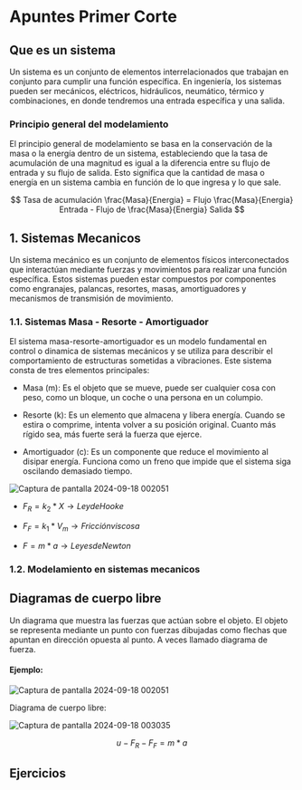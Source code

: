 # Apuntes Primer Corte
## Que es un sistema
Un sistema es un conjunto de elementos interrelacionados que trabajan en conjunto para cumplir una función específica. En ingeniería, los sistemas pueden ser mecánicos, eléctricos, hidráulicos, neumático, térmico y combinaciones, en donde tendremos una entrada específica y una salida.

### Principio general del modelamiento
El principio general de modelamiento se basa en la conservación de la masa o la energía dentro de un sistema, estableciendo que la tasa de acumulación de una magnitud es igual a la diferencia entre su flujo de entrada y su flujo de salida. Esto significa que la cantidad de masa o energía en un sistema cambia en función de lo que ingresa y lo que sale.

$$ Tasa de acumulación \frac{Masa}{Energia} = Flujo \frac{Masa}{Energia} Entrada - Flujo  de \frac{Masa}{Energia} Salida $$

## 1. Sistemas Mecanicos
Un sistema mecánico es un conjunto de elementos físicos interconectados que interactúan mediante fuerzas y movimientos para realizar una función específica. Estos sistemas pueden estar compuestos por componentes como engranajes, palancas, resortes, masas, amortiguadores y mecanismos de transmisión de movimiento.

### 1.1. Sistemas Masa - Resorte - Amortiguador
El sistema masa-resorte-amortiguador es un modelo fundamental en control o dinamica de sistemas mecánicos y se utiliza para describir el comportamiento de estructuras sometidas a vibraciones. Este sistema consta de tres elementos principales:

- Masa (m): Es el objeto que se mueve, puede ser cualquier cosa con peso, como un bloque, un coche o una persona en un columpio.

- Resorte (k): Es un elemento que almacena y libera energía. Cuando se estira o comprime, intenta volver a su posición original. Cuanto más rígido sea, más fuerte será la fuerza que ejerce.

- Amortiguador (c): Es un componente que reduce el movimiento al disipar energía. Funciona como un freno que impide que el sistema siga oscilando demasiado tiempo.

![Captura de pantalla 2024-09-18 002051](https://github.com/user-attachments/assets/a776c23b-8b11-439d-ab1c-3a530646ce1d)

- $F_{R} = k_{2} * X →  Ley de Hooke$

- $F_{F} = k_{1} * V_{m} →  Fricción viscosa$

- $F = m * a →  Leyes de Newton$

### 1.2. Modelamiento en sistemas mecanicos
## Diagramas de cuerpo libre
Un diagrama que muestra las fuerzas que actúan sobre el objeto. El objeto se representa mediante un punto con fuerzas dibujadas como flechas que apuntan en dirección opuesta al punto. A veces llamado diagrama de fuerza.

#### Ejemplo:

![Captura de pantalla 2024-09-18 002051](https://github.com/user-attachments/assets/a776c23b-8b11-439d-ab1c-3a530646ce1d)

Diagrama de cuerpo libre:

![Captura de pantalla 2024-09-18 003035](https://github.com/user-attachments/assets/b2e0302b-e8fa-4a45-a797-2e0f6d824ab8)

$$ u - F_{R} - F_{F} = m * a $$

## Ejercicios


